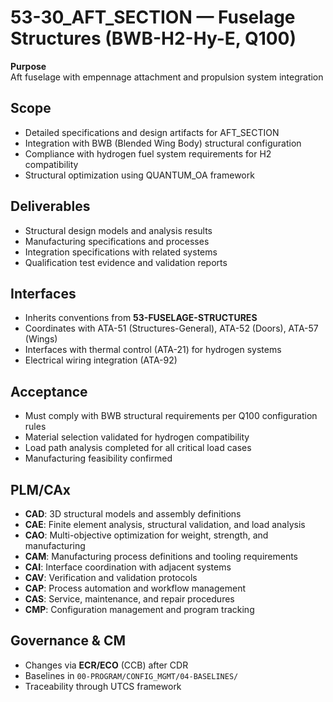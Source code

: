 # 53-30_AFT_SECTION — Fuselage Structures (BWB-H2-Hy-E, Q100)

**Purpose**  
Aft fuselage with empennage attachment and propulsion system integration

## Scope
- Detailed specifications and design artifacts for AFT_SECTION
- Integration with BWB (Blended Wing Body) structural configuration
- Compliance with hydrogen fuel system requirements for H2 compatibility
- Structural optimization using QUANTUM_OA framework

## Deliverables
- Structural design models and analysis results
- Manufacturing specifications and processes
- Integration specifications with related systems
- Qualification test evidence and validation reports

## Interfaces
- Inherits conventions from **53-FUSELAGE-STRUCTURES**
- Coordinates with ATA-51 (Structures-General), ATA-52 (Doors), ATA-57 (Wings)
- Interfaces with thermal control (ATA-21) for hydrogen systems
- Electrical wiring integration (ATA-92)

## Acceptance
- Must comply with BWB structural requirements per Q100 configuration rules
- Material selection validated for hydrogen compatibility
- Load path analysis completed for all critical load cases
- Manufacturing feasibility confirmed

## PLM/CAx
- **CAD**: 3D structural models and assembly definitions
- **CAE**: Finite element analysis, structural validation, and load analysis
- **CAO**: Multi-objective optimization for weight, strength, and manufacturing
- **CAM**: Manufacturing process definitions and tooling requirements
- **CAI**: Interface coordination with adjacent systems
- **CAV**: Verification and validation protocols
- **CAP**: Process automation and workflow management
- **CAS**: Service, maintenance, and repair procedures
- **CMP**: Configuration management and program tracking

## Governance & CM
- Changes via **ECR/ECO** (CCB) after CDR
- Baselines in `00-PROGRAM/CONFIG_MGMT/04-BASELINES/`
- Traceability through UTCS framework
